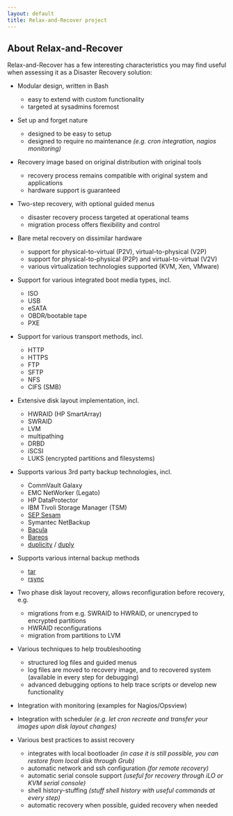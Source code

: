 ```yaml
---
layout: default
title: Relax-and-Recover project
---
```


## About Relax-and-Recover

Relax-and-Recover has a few interesting characteristics you may find useful when assessing
it as a Disaster Recovery solution:

 * Modular design, written in Bash
   * easy to extend with custom functionality
   * targeted at sysadmins foremost

 * Set up and forget nature
   * designed to be easy to setup
   * designed to require no maintenance _(e.g. cron integration, nagios monitoring)_

 * Recovery image based on original distribution with original tools
   * recovery process remains compatible with original system and applications
   * hardware support is guaranteed

 * Two-step recovery, with optional guided menus
   * disaster recovery process targeted at operational teams
   * migration process offers flexibility and control

 * Bare metal recovery on dissimilar hardware
   * support for physical-to-virtual (P2V), virtual-to-physical (V2P)
   * support for physical-to-physical (P2P) and virtual-to-virtual (V2V)
   * various virtualization technologies supported (KVM, Xen, VMware)

 * Support for various integrated boot media types, incl.
   * ISO
   * USB
   * eSATA
   * OBDR/bootable tape
   * PXE

 * Support for various transport methods, incl.
   * HTTP
   * HTTPS
   * FTP
   * SFTP
   * NFS
   * CIFS (SMB)

 * Extensive disk layout implementation, incl.
   * HWRAID (HP SmartArray)
   * SWRAID
   * LVM
   * multipathing
   * DRBD
   * iSCSI
   * LUKS (encrypted partitions and filesystems)

 * Supports various 3rd party backup technologies, incl.
   * CommVault Galaxy
   * EMC NetWorker (Legato)
   * HP DataProtector
   * IBM Tivoli Storage Manager (TSM)
   * [SEP Sesam](http://www.sep.de/de/produkte/disaster-recovery/)
   * Symantec NetBackup
   * [Bacula](http://www.bacula.org)
   * [Bareos](http://www.bareos.org)
   * [duplicity](http://duplicity.nongnu.org) / [duply](http://duply.net)

 * Supports various internal backup methods
   * [tar](http://www.gnu.org/software/tar)
   * [rsync](http://rsync.samba.org)

 * Two phase disk layout recovery, allows reconfiguration before recovery, e.g.
   * migrations from e.g. SWRAID to HWRAID, or unencryped to encrypted partitions
   * HWRAID reconfigurations
   * migration from partitions to LVM

 * Various techniques to help troubleshooting
   * structured log files and guided menus
   * log files are moved to recovery image, and to recovered system (available in every step for debugging)
   * advanced debugging options to help trace scripts or develop new functionality

 * Integration with monitoring (examples for Nagios/Opsview)

 * Integration with scheduler
   _(e.g. let cron recreate and transfer your images upon disk layout changes)_

 * Various best practices to assist recovery

   * integrates with local bootloader
     _(in case it is still possible, you can restore from local disk through Grub)_
   * automatic network and ssh configuration
     _(for remote recovery)_
   * automatic serial console support
     _(useful for recovery through iLO or KVM serial console)_
   * shell history-stuffing
     _(stuff shell history with useful commands at every step)_
   * automatic recovery when possible, guided recovery when needed
